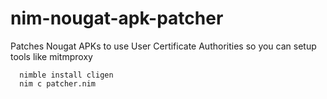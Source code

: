 # nim-nougat-apk-patcher
Patches Nougat APKs to use User Certificate Authorities so you can setup tools like mitmproxy


      nimble install cligen
      nim c patcher.nim

